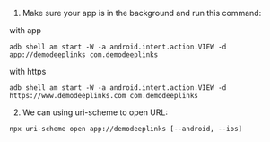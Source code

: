 1. Make sure your app is in the background and run this command:

with app
```
adb shell am start -W -a android.intent.action.VIEW -d app://demodeeplinks com.demodeeplinks
```

with https
```
adb shell am start -W -a android.intent.action.VIEW -d https://www.demodeeplinks.com com.demodeeplinks
```

2. We can using uri-scheme to open URL:
  ```
  npx uri-scheme open app://demodeeplinks [--android, --ios]
  ```